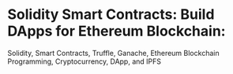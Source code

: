 # Solidity Smart Contracts: Build DApps for Ethereum Blockchain:
Solidity, Smart Contracts, Truffle, Ganache, Ethereum Blockchain Programming, Cryptocurrency, DApp, and IPFS 
